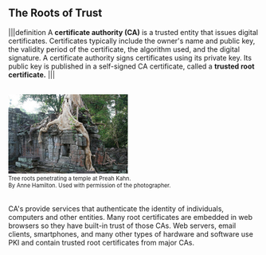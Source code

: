 
## The Roots of Trust
|||definition
A **certificate authority (CA)** is a trusted entity that issues digital certificates.  Certificates typically include the owner's name and public key, the validity period of the certificate, the algorithm used, and the digital signature. A certificate authority signs certificates using its private key. Its public key is published in a self-signed CA certificate, called a **trusted root certificate.** 
|||

<br>
  <figure class="snippetimg" style="margin: 0 auto;width:100%">
  <img src=".guides/img/PreahKhan.jpg" alt="https://commons.wikimedia.org/wiki/File:NYS-Notary-Seal.jpg">
  <figcaption style="font-size: 0.8em; text-align: left;">  Tree roots penetrating a temple at Preah Kahn. <br>
By Anne Hamilton. Used with permission of the photographer.
</figure>
<br>

CA's provide services that authenticate the identity of individuals, computers and other entities. Many root certificates are embedded in web browsers so they have built-in trust of those CAs. Web servers, email clients, smartphones, and many other types of hardware and software use PKI and contain trusted root certificates from  major CAs.
